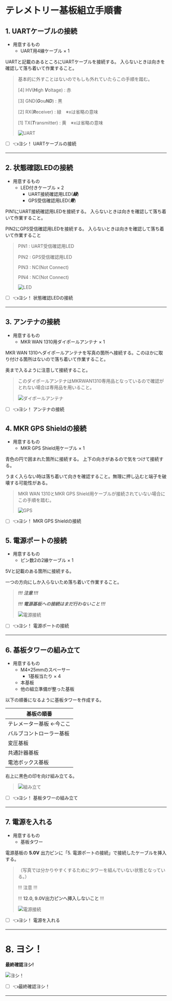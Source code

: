 # テレメトリー基板組立手順書

## 1. UARTケーブルの接続
   - 用意するもの
     - UART用4線ケーブル × 1

UARTと記載のあるところにUARTケーブルを接続する。
入らないときは向きを確認して落ち着いて作業すること。

> 基本的に外すことはないのでもしも外れていたらこの手順を踏む。
>
> [4] HV(***H***igh ***V***oltage) : 赤
> 
> [3] GND(***G***ou***ND***) : 黒
>
> [2] RX(***R***eceiver) : 緑　※xは省略の意味
>
> [1] TX(***T***ransmitter) : 黄　※xは省略の意味
>
> ![UART](./images/Manual_Telematar_UART.JPG "UARTケーブルの接続")
>

- [ ] :point_left:ヨシ！ UARTケーブルの接続

***

## 2. 状態確認LEDの接続
  - 用意するもの
    - LED付きケーブル × 2
      - UART接続確認用LED(***緑***)
      - GPS受信確認用LED(***青***)

PIN1にUART接続確認用LEDを接続する。
入らないときは向きを確認して落ち着いて作業すること。

PIN2にGPS受信確認用LEDを接続する。
入らないときは向きを確認して落ち着いて作業すること

> PIN1 : UART受信確認用LED
> 
> PIN2 : GPS受信確認用LED
>
> PIN3 : NC(Not Connect)
>
> PIN4 : NC(Not Connect)
> 
> ![LED](./images/Manual_Telematar_LED.JPG "LEDの接続")
>

- [ ] :point_left:ヨシ！ 状態確認LEDの接続

***

## 3. アンテナの接続
   - 用意するもの
     - MKR WAN 1310用ダイポールアンテナ × 1

MKR WAN 1310へダイポールアンテナを写真の箇所へ接続する。このほかに取り付ける箇所はないので落ち着いて作業すること。

奥まで入るように注意して接続すること。

> このダイポールアンテナはMKRWAN1310専用品となっているので確認がとれない場合は専用品を用いること。
> 
> ![ダイポールアンテナ](./images/Manual_Telematar_Antenna.JPG "ダイポールアンテナの接続")
>

- [ ] :point_left:ヨシ！ アンテナの接続

## 4. MKR GPS Shieldの接続
   - 用意するもの
     - MKR GPS Shield用ケーブル × 1

青色の円で囲まれた箇所に接続する。
上下の向きがあるので気をつけて接続する。

うまく入らない時は落ち着いて向きを確認すること。無理に押し込むと端子を破壊する可能性がある。

> MKR WAN 1310とMKR GPS Shield用ケーブルが接続されていない場合にこの手順を踏む。
> 
> ![GPS](./images/Manual_Telematar_GPS.JPG "MKR GPS ShieldとMKR WAN 1310の接続") 
>

- [ ] :point_left:ヨシ！ MKR GPS Shieldの接続

## 5. 電源ポートの接続
   - 用意するもの
     - ピン数2の2線ケーブル × 1

5Vと記載のある箇所に接続する。

一つの方向にしか入らないため落ち着いて作業すること。

> 
> ***!!! 注意 !!!***
>
> ***!!! 電源基板への接続はまだ行わないこと !!!***
> 
> ![電源接続](./images/Manual_Telematar_Power.JPG "電源接続")
>

- [ ] :point_left:ヨシ！ 電源ポートの接続

***

## 6. 基板タワーの組み立て
   - 用意するもの
     - M4×25mmのスペーサー 
       - 1基板当たり × 4
     - 本基板
     - 他の組立準備が整った基板

以下の順番になるように基板タワーを作成する。

| 基板の順番                   |
| --------------------------- |
| テレメーター基板 ←今ここ      |
| バルブコントローラー基板      |
| 変圧基板                     |
| 共通計器基板                 |
| 電池ボックス基板             |

右上に黒色の印を向け組み立てる。

> 
> ![組み立て](./images/Manual_Telematar_Kumitate.JPG "計器タワーの組み立て")
>

- [ ] :point_left:ヨシ！ 基板タワーの組み立て

***

## 7. 電源を入れる
  - 用意するもの
     - 基板タワー

電源基板の **5.0V** 出力ピンに「5. 電源ポートの接続」で接続したケーブルを挿入する。
 
> （写真では分かりやすくするためにタワーを組んでいない状態となっている。）
>
> !!! 注意 !!!
> 
> !!! **12.0, 9.0V出力ピンへ挿入しないこと** !!!
> 
> ![電源接続](./images/Manual_Telematar_PowerConnect.JPG "電源接続")
>

- [ ] :point_left:ヨシ！ 電源を入れる

***
# 8. ヨシ！

**最終確認ヨシ!**

![ヨシ！](https://memo-labo.com/material/nandemo1.gif "とにかくヨシ！")

- [ ] :point_left:最終確認ヨシ！

***



